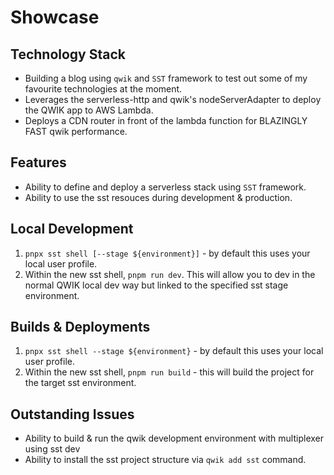 # Showcase


## Technology Stack
- Building a blog using `qwik` and `SST` framework to test out some of my favourite technologies at the moment.
- Leverages the serverless-http and qwik's nodeServerAdapter to deploy the QWIK app to AWS Lambda.
- Deploys a CDN router in front of the lambda function for BLAZINGLY FAST qwik performance.

## Features

- Ability to define and deploy a serverless stack using `SST` framework.
- Ability to use the sst resouces during development & production.

## Local Development

1. `pnpx sst shell [--stage ${environment}]` - by default this uses your local user profile.
2. Within the new sst shell, `pnpm run dev`. This will allow you to dev in the normal QWIK local dev way but linked to the specified sst stage environment.

## Builds & Deployments

1. `pnpx sst shell --stage ${environment}` - by default this uses your local user profile.
2. Within the new sst shell, `pnpm run build` - this will build the project for the target sst environment.

## Outstanding Issues

- Ability to build & run the qwik development environment with multiplexer using sst dev
- Ability to install the sst project structure via `qwik add sst` command.
